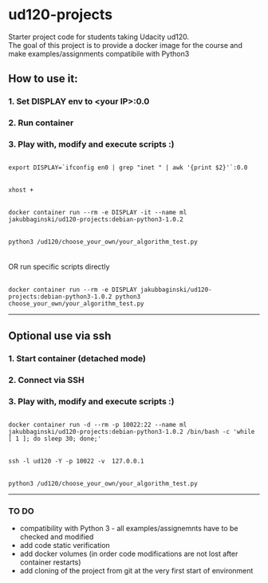 ud120-projects
==============

Starter project code for students taking Udacity ud120.<br>
The goal of this project is to provide a docker image for the course and make examples/assignments compatibile with Python3<br>

## How to use it:
### 1. Set DISPLAY env to \<your IP\>:0.0
### 2. Run container 
### 3. Play with, modify and execute scripts :)

<code>
export DISPLAY=`ifconfig en0 | grep "inet " | awk '{print $2}'`:0.0
</code><br><code>
xhost +
</code><br><code>
docker container run --rm -e DISPLAY -it --name ml jakubbaginski/ud120-projects:debian-python3-1.0.2
</code><br><code>
python3 /ud120/choose_your_own/your_algorithm_test.py
</code>
<br>
<br>
OR run specific scripts directly
<br><br>
<code>
docker container run --rm -e DISPLAY jakubbaginski/ud120-projects:debian-python3-1.0.2 python3 choose_your_own/your_algorithm_test.py
</code>

------------------------------------------------------

## Optional use via ssh
### 1. Start container (detached mode)
### 2. Connect via SSH
### 3. Play with, modify and execute scripts :)

<code>
docker container run -d --rm -p 10022:22 --name ml jakubbaginski/ud120-projects:debian-python3-1.0.2 /bin/bash -c 'while [ 1 ]; do sleep 30; done;'
</code><br><code>
ssh -l ud120 -Y -p 10022 -v  127.0.0.1
</code><br><code>
python3 /ud120/choose_your_own/your_algorithm_test.py
</code>

------------------------------------------------------

### TO DO
- compatibility with Python 3 - all examples/assignemnts have to be checked and modified<br>
- add code static verification
- add docker volumes (in order code modifications are not lost after container restarts)
- add cloning of the project from git at the very first start of environment
